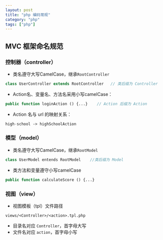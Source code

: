 ```yaml
---
layout: post
title: "php 编码常规"
category: "php"
tags: ["php"]
---
```



## MVC 框架命名规范

### 控制器（controller）

- 类名遵守大写CamelCase，继承`RootController`

```php
class UserController extends RootController   // 类后缀为 Controller
```

- Action名、变量名、方法名采用小写camelCase： 

```php
public function loginAction () {...}    // Action 后缀为 Action
```

- Action 名与 url 的映射关系： 

```php
high-school -> highSchoolAction
```

### 模型（model）

- 类名遵守大写CamelCase，继承`RootModel`

```php
class UserModel entends RootModel    //类后缀为 Model
```

- 类方法和变量遵守小写camelCase

```php
public function calculateScore () {...}
```

### 视图（view）

- 视图模板（tpl）文件路径

``` 
views/<Controller>/<action>.tpl.php
```

- 目录名对应 `Controller`，首字母大写
- 文件名对应 `action`，首字母小写